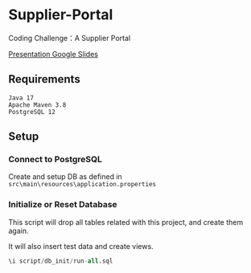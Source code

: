 # Supplier-Portal
Coding Challenge：A Supplier Portal

[Presentation Google Slides](https://docs.google.com/presentation/d/1Zt73gnnYM78iOryg1uR94Ggba1NEbh9VyYybA_xsEtM/edit?usp=sharing)

## Requirements
```
Java 17
Apache Maven 3.8
PostgreSQL 12
```


## Setup

### Connect to PostgreSQL
Create and setup DB as defined in `src\main\resources\application.properties`

### Initialize or Reset Database
This script will drop all tables related with this project, and create them again.

It will also insert test data and create views.

```sql
\i script/db_init/run-all.sql
```